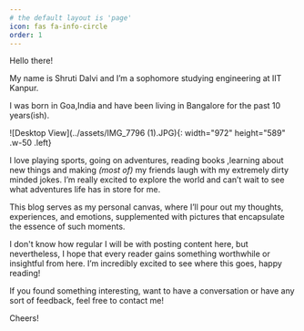```yaml
---
# the default layout is 'page'
icon: fas fa-info-circle
order: 1
---
```


Hello there! 

My name is Shruti Dalvi and I’m a sophomore studying engineering at IIT Kanpur.

I was born in Goa,India and have been living in Bangalore for the past 10 years(ish).

![Desktop View](../assets/IMG_7796 (1).JPG){: width="972" height="589" .w-50 .left}


I love playing sports, going on adventures, reading books ,learning about new things and making *(most of)* my friends laugh with my extremely dirty minded jokes. I’m really excited to explore the world and can’t wait to see what adventures life has in store for me.

This blog serves as my personal canvas, where I’ll pour out my thoughts, experiences, and emotions, supplemented with pictures that encapsulate the essence of such moments.

I don't know how regular I will be with posting content here, but nevertheless, I hope that every reader gains something worthwhile or insightful from here. I’m incredibly excited to see where this goes, happy reading! 

If you found something interesting, want to have a conversation or have any sort of feedback, feel free to contact me! 

Cheers!


